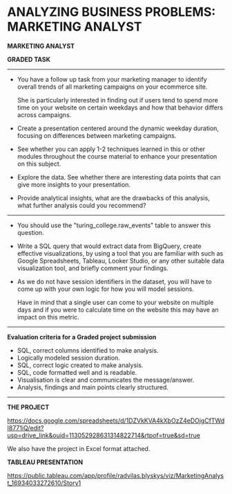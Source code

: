# ANALYZING BUSINESS PROBLEMS: MARKETING ANALYST

**MARKETING ANALYST**

**GRADED TASK**

-----

* You have a follow up task from your marketing manager to identify overall trends of all marketing campaigns on your ecommerce site.

  She is particularly interested in finding out if users tend to spend more time on your website on certain weekdays and how that behavior differs across campaigns.

* Create a presentation centered around the dynamic weekday duration, focusing on differences between marketing campaigns.

* See whether you can apply 1-2 techniques learned in this or other modules throughout the course material to enhance your presentation on this subject.
  
* Explore the data. See whether there are interesting data points that can give more insights to your presentation.
  
* Provide analytical insights, what are the drawbacks of this analysis, what further analysis could you recommend?

-----

* You should use the "turing_college.raw_events" table to answer this question. 

* Write a SQL query that would extract data from BigQuery, create effective visualizations, by using a tool that you are familiar with such as Google Spreadsheets, Tableau, Looker Studio, or any other suitable data visualization tool, and briefly comment your findings.

* As we do not have session identifiers in the dataset, you will have to come up with your own logic for how you will model sessions.

  Have in mind that a single user can come to your website on multiple days and if you were to calculate time on the website this may have an impact on this metric.

-----

**Evaluation criteria for a Graded project submission**
* SQL, correct columns identified to make analysis.
* Logically modeled session duration.
* SQL, correct logic created to make analysis.
* SQL, code formatted well and is readable.
* Visualisation is clear and communicates the message/answer.
* Analysis, findings and main points clearly structured.

-----

**THE PROJECT**

https://docs.google.com/spreadsheets/d/1DZVkKVA4kXbOzZ4eDOjgCfTWdI8771iQ/edit?usp=drive_link&ouid=113052928631314822714&rtpof=true&sd=true

We also have the project in Excel format attached.

**TABLEAU PRESENTATION**

https://public.tableau.com/app/profile/radvilas.blyskys/viz/MarketingAnalyst_16934033272610/Story1
